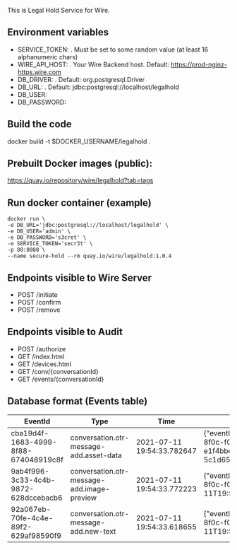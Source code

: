 This is Legal Hold Service for Wire.

## Environment variables
- SERVICE_TOKEN: <mandatory>. Must be set to some random value (at least 16 alphanumeric chars)
- WIRE_API_HOST: <optional>. Your Wire Backend host. Default: https://prod-nginz-https.wire.com
- DB_DRIVER: <optional>. Default: org.postgresql.Driver
- DB_URL: <optional>. Default: jdbc:postgresql://localhost/legalhold
- DB_USER: <optional>
- DB_PASSWORD: <optional>

## Build the code
docker build -t $DOCKER_USERNAME/legalhold .

## Prebuilt Docker images (public):
https://quay.io/repository/wire/legalhold?tab=tags

## Run docker container (example)
```
docker run \
-e DB_URL='jdbc:postgresql://localhost/legalhold' \
-e DB_USER='admin' \
-e DB_PASSWORD='s3cret' \
-e SERVICE_TOKEN='secr3t' \
-p 80:8080 \
--name secure-hold --rm quay.io/wire/legalhold:1.0.4
``` 

## Endpoints visible to Wire Server
- POST    /initiate
- POST    /confirm
- POST    /remove

## Endpoints visible to Audit
- POST    /authorize
- GET     /index.html 
- GET     /devices.html 
- GET     /conv/{conversationId} 
- GET     /events/{conversationId} 

## Database format (Events table)
  EventId	| Type	| Time	| Payload
  ------- | ----- | ----- | -------------
cba19d4f-1683-4999-8f88-674048919c8f |	conversation.otr-message-add.asset-data	| 2021-07-11 19:54:33.782647|	{"eventId":"a6fb04dd-e281-11eb-8002-22000a0e7660","messageId":"baac4fdc-3ad1-4402-aaa9-b2ae1bf60080","conversationId":"0c7b391e-737e-471c-8f0c-f0a1b4f40308","clientId":"1c07cb700248848d","userId":"cf65f307-5c00-4afc-911b-f6b91bcc0921","time":"2021-07-11T19:53:24.495Z","assetId":"3-1-e1f4bbed-8f84-4cd1-8b3d-5c1d652a5568","assetToken":"","otrKey":"KhgsmyM2paiMIR7HnNjwubWjSKocSCcM0P/qoTYJJfo=","sha256":"zzHz/1iqMkdU8B3eU7b5EB4aXNdJiLFSfzw9Lee8QOc="}
9ab4f996-3c33-4c4b-9872-628dccebacb6 |	conversation.otr-message-add.image-preview	| 2021-07-11 19:54:33.772223 |	{"eventId":"a6fb04dd-e281-11eb-8002-22000a0e7660","messageId":"baac4fdc-3ad1-4402-aaa9-b2ae1bf60080","conversationId":"0c7b391e-737e-471c-8f0c-f0a1b4f40308","clientId":"1c07cb700248848d","userId":"cf65f307-5c00-4afc-911b-f6b91bcc0921","time":"2021-07-11T19:53:24.495Z","mimeType":"image/png","size":2746,"name":"","width":500,"height":500}
92a067eb-70fe-4c4e-89f2-629af98590f9 | conversation.otr-message-add.new-text | 2021-07-11 19:54:33.618655 | {"eventId":"a6643b34-e281-11eb-8002-22000a0e7660","messageId":"1c7f70e8-342d-4aac-8d6e-aacd7babbfb2","conversationId":"0c7b391e-737e-471c-8f0c-f0a1b4f40308","clientId":"1c07cb700248848d","userId":"cf65f307-5c00-4afc-911b-f6b91bcc0921","time":"2021-07-11T19:53:23.508Z","expireAfterMillis":10000,"text":"https://s3-eu-west-1.amazonaws.com/linkpreview.html","mentions":[]}

